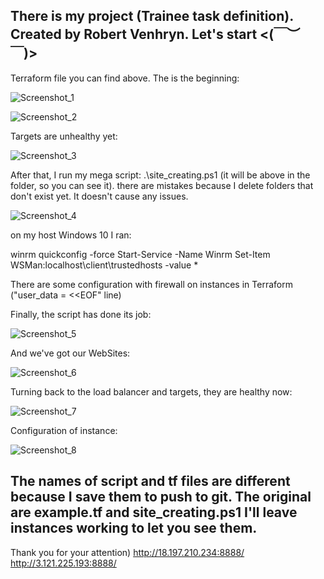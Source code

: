 There is my project (Trainee task definition).
Created by Robert Venhryn.
Let's start
<(￣︶￣)>
---------------------------------------------------------------------------------------------------------------------------------

Terraform file you can find above. The is the beginning:

![Screenshot_1](https://user-images.githubusercontent.com/75696130/113060587-86b63f00-91b9-11eb-9b9b-7914ee3fe2a9.png)

![Screenshot_2](https://user-images.githubusercontent.com/75696130/113060638-9897e200-91b9-11eb-95bf-94ca47987dcc.png)

Targets are unhealthy yet:

![Screenshot_3](https://user-images.githubusercontent.com/75696130/113060838-e1e83180-91b9-11eb-839f-10fbde9a1c90.png)

After that, I run my mega script: .\site_creating.ps1 (it will be above in the folder, so you can see it). there are mistakes because I delete folders that don't exist yet. It doesn't cause any issues.

![Screenshot_4](https://user-images.githubusercontent.com/75696130/113061280-76529400-91ba-11eb-8f51-d29d01555446.png)

on my host Windows 10 I ran:

winrm quickconfig -force
Start-Service -Name Winrm
Set-Item WSMan:localhost\client\trustedhosts -value *

There are some configuration with firewall on instances in Terraform ("user_data = <<EOF" line)

Finally, the script has done its job:

![Screenshot_5](https://user-images.githubusercontent.com/75696130/113061774-422ba300-91bb-11eb-9782-30b7b37eefd6.png)

And we've got our WebSites:

![Screenshot_6](https://user-images.githubusercontent.com/75696130/113061876-6d15f700-91bb-11eb-8f25-0e363ffae142.png)

Turning back to the load balancer and targets, they are healthy now:

![Screenshot_7](https://user-images.githubusercontent.com/75696130/113061945-92a30080-91bb-11eb-88b7-db6f5bc6f142.png)

Configuration of instance:

![Screenshot_8](https://user-images.githubusercontent.com/75696130/113062054-cbdb7080-91bb-11eb-8feb-40c5f8a25741.png)

The names of script and tf files are different because I save them to push to git. The original are example.tf and site_creating.ps1
I'll leave instances working to let you see them.
---------------------------------------------------------------------------------------------------------------------------------
Thank you for your attention)
http://18.197.210.234:8888/
http://3.121.225.193:8888/

